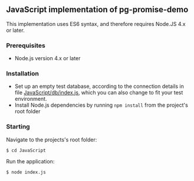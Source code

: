 ## JavaScript implementation of pg-promise-demo

This implementation uses ES6 syntax, and therefore requires Node.JS 4.x or later.

### Prerequisites

* Node.js version 4.x or later

### Installation

* Set up an empty test database, according to the connection details in file [JavaScript/db/index.js](https://github.com/vitaly-t/pg-promise-demo/blob/master/JavaScript/db/index.js#L38),
  which you can also change to fit your test environment.
* Install Node.js dependencies by running `npm install` from the project's root folder

### Starting

Navigate to the projects's root folder:

```
$ cd JavaScript
```

Run the application:

```
$ node index.js
```

[pg-promise]:https://github.com/vitaly-t/pg-promise
